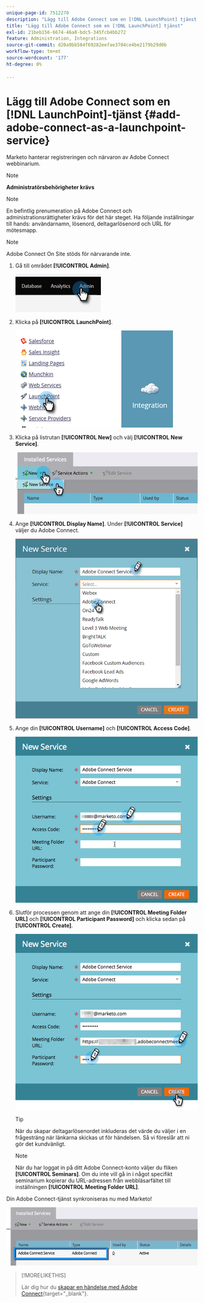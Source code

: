 ```yaml
---
unique-page-id: 7512270
description: "Lägg till Adobe Connect som en [!DNL LaunchPoint] tjänst - Marketo Docs - produktdokumentation"
title: "Lägg till Adobe Connect som en [!DNL LaunchPoint] tjänst"
exl-id: 21beb156-6674-46a8-bdc5-345fcb4bb272
feature: Administration, Integrations
source-git-commit: d20a9bb584f69282eefae3704ce4be2179b29d0b
workflow-type: tm+mt
source-wordcount: '177'
ht-degree: 0%

---
```


# Lägg till Adobe Connect som en [!DNL LaunchPoint]-tjänst {#add-adobe-connect-as-a-launchpoint-service}

Marketo hanterar registreringen och närvaron av Adobe Connect webbinarium.

>[!NOTE]
>
>**Administratörsbehörigheter krävs**

>[!NOTE]
>
>En befintlig prenumeration på Adobe Connect och administrationsrättigheter krävs för det här steget. Ha följande inställningar till hands: användarnamn, lösenord, deltagarlösenord och URL för mötesmapp.

>[!NOTE]
>
>Adobe Connect On Site stöds för närvarande inte.

1. Gå till området **[!UICONTROL Admin]**.

   ![](assets/add-adobe-connect-as-a-launchpoint-service-1.png)

1. Klicka på **[!UICONTROL LaunchPoint]**.

   ![](assets/add-adobe-connect-as-a-launchpoint-service-2.png)

1. Klicka på listrutan **[!UICONTROL New]** och välj **[!UICONTROL New Service]**.

   ![](assets/add-adobe-connect-as-a-launchpoint-service-3.png)

1. Ange **[!UICONTROL Display Name]**. Under **[!UICONTROL Service]** väljer du Adobe Connect.

   ![](assets/add-adobe-connect-as-a-launchpoint-service-4.png)

1. Ange din **[!UICONTROL Username]** och **[!UICONTROL Access Code]**.

   ![](assets/add-adobe-connect-as-a-launchpoint-service-5.png)

1. Slutför processen genom att ange din **[!UICONTROL Meeting Folder URL]** och **[!UICONTROL Participant Password]** och klicka sedan på **[!UICONTROL Create]**.

   ![](assets/add-adobe-connect-as-a-launchpoint-service-6.png)

   >[!TIP]
   >
   >När du skapar deltagarlösenordet inkluderas det värde du väljer i en frågesträng när länkarna skickas ut för händelsen. Så vi föreslår att ni gör det kundvänligt.

   >[!NOTE]
   >
   >När du har loggat in på ditt Adobe Connect-konto väljer du fliken **[!UICONTROL Seminars]**. Om du inte vill gå in i något specifikt seminarium kopierar du URL-adressen från webbläsarfältet till inställningen **[!UICONTROL Meeting Folder URL]**.

Din Adobe Connect-tjänst synkroniseras nu med Marketo!

![](assets/add-adobe-connect-as-a-launchpoint-service-7.png)

>[!MORELIKETHIS]
>
>Lär dig hur du [skapar en händelse med Adobe Connect](/help/marketo/product-docs/demand-generation/events/create-an-event/create-an-event-with-adobe-connect.md){target="_blank"}.

